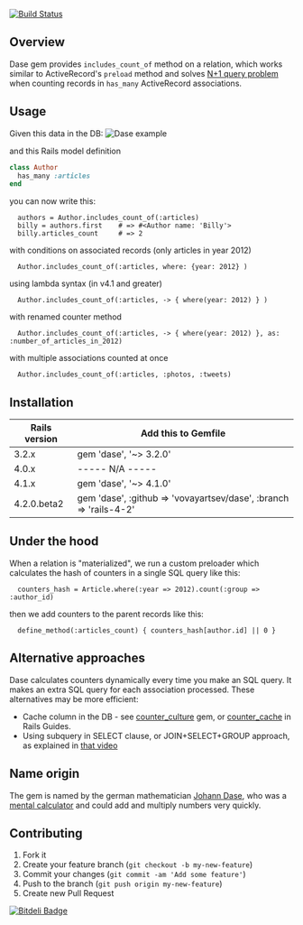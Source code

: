 [![Build Status](https://secure.travis-ci.org/vovayartsev/dase.png)](http://travis-ci.org/vovayartsev/dase)

## Overview

Dase gem provides `includes_count_of` method on a relation, which works similar to ActiveRecord's `preload` method and solves [N+1 query problem](http://guides.rubyonrails.org/active_record_querying.html#eager-loading-associations) when counting records in `has_many` ActiveRecord associations.

## Usage

Given this data in the DB:
![Dase example](https://dl.dropboxusercontent.com/u/8560625/dase.png)

and this Rails model definition
```ruby
class Author
  has_many :articles
end
```
you can now write this:
```
  authors = Author.includes_count_of(:articles)
  billy = authors.first    # => #<Author name: 'Billy'>                
  billy.articles_count     # => 2                
```

with conditions on associated records (only articles in year 2012)
```
  Author.includes_count_of(:articles, where: {year: 2012} ) 
```

using lambda syntax (in v4.1 and greater)
```
  Author.includes_count_of(:articles, -> { where(year: 2012) } )
```

with renamed counter method
```
  Author.includes_count_of(:articles, -> { where(year: 2012) }, as: :number_of_articles_in_2012)
```

with multiple associations counted at once
```
  Author.includes_count_of(:articles, :photos, :tweets)
```

## Installation

| Rails version | Add this to Gemfile    |
|---------------|------------------------|
| 3.2.x         | gem 'dase', '~> 3.2.0' |
| 4.0.x         |    ----- N/A -----     |
| 4.1.x         | gem 'dase', '~> 4.1.0' |
| 4.2.0.beta2         | gem 'dase', :github => 'vovayartsev/dase', :branch => 'rails-4-2'           |

## Under the hood

When a relation is "materialized", we run a custom preloader which calculates the hash of counters in a single SQL query like this:
```
  counters_hash = Article.where(:year => 2012).count(:group => :author_id)
```
then we add counters to the parent records like this:
```
  define_method(:articles_count) { counters_hash[author.id] || 0 }
```

## Alternative approaches
Dase calculates counters dynamically every time you make an SQL query. It makes an extra SQL query for each association processed. These alternatives may be more efficient:
* Cache column in the DB - see [counter_culture](https://github.com/magnusvk/counter_culture) gem, or [counter_cache](http://guides.rubyonrails.org/association_basics.html#counter_cache) in Rails Guides.
* Using subquery in SELECT clause, or JOIN+SELECT+GROUP approach, as explained in [that video](http://www.youtube.com/watch?v=rJg3I-leoo4)

## Name origin

The gem is named by the german mathematician [Johann Dase](http://en.wikipedia.org/wiki/Zacharias_Dase),
who was a [mental calculator](http://en.wikipedia.org/wiki/Mental_calculator) and could add and multiply numbers very quickly. 

## Contributing

1. Fork it
2. Create your feature branch (`git checkout -b my-new-feature`)
3. Commit your changes (`git commit -am 'Add some feature'`)
4. Push to the branch (`git push origin my-new-feature`)
5. Create new Pull Request



[![Bitdeli Badge](https://d2weczhvl823v0.cloudfront.net/vovayartsev/dase/trend.png)](https://bitdeli.com/free "Bitdeli Badge") 





